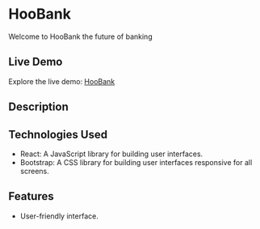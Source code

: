 # HooBank 

Welcome to HooBank the future of banking

## Live Demo

Explore the live demo: [HooBank](https://h0ssamahmed.github.io/HooBank/)

## Description

## Technologies Used

- React: A JavaScript library for building user interfaces.
- Bootstrap: A CSS library for building user interfaces responsive for all screens.

  
## Features

- User-friendly interface.
